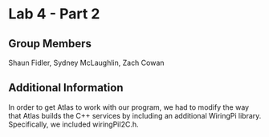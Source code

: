 # Lab 4 - Part 2

## Group Members

Shaun Fidler, Sydney McLaughlin, Zach Cowan

## Additional Information

In order to get Atlas to work with our program, we had to modify the way that
Atlas builds the C++ services by including an additional WiringPi library.
Specifically, we included wiringPiI2C.h.
